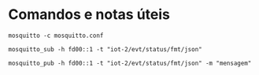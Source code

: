 # Comandos e notas úteis

```
mosquitto -c mosquitto.conf
```

```
mosquitto_sub -h fd00::1 -t "iot-2/evt/status/fmt/json"
```

```
mosquitto_pub -h fd00::1 -t "iot-2/evt/status/fmt/json" -m "mensagem"
```
